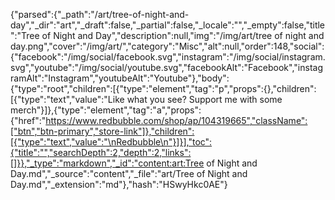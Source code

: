{"parsed":{"_path":"/art/tree-of-night-and-day","_dir":"art","_draft":false,"_partial":false,"_locale":"","_empty":false,"title":"Tree of Night and Day","description":null,"img":"/img/art/tree of night and day.png","cover":"/img/art/","category":"Misc","alt":null,"order":148,"social":{"facebook":"/img/social/facebook.svg","instagram":"/img/social/instagram.svg","youtube":"/img/social/youtube.svg","facebookAlt":"Facebook","instagramAlt":"Instagram","youtubeAlt":"Youtube"},"body":{"type":"root","children":[{"type":"element","tag":"p","props":{},"children":[{"type":"text","value":"Like what you see? Support me with some merch"}]},{"type":"element","tag":"a","props":{"href":"https://www.redbubble.com/shop/ap/104319665","className":["btn","btn-primary","store-link"]},"children":[{"type":"text","value":"\nRedbubble\n"}]}],"toc":{"title":"","searchDepth":2,"depth":2,"links":[]}},"_type":"markdown","_id":"content:art:Tree of Night and Day.md","_source":"content","_file":"art/Tree of Night and Day.md","_extension":"md"},"hash":"HSwyHkc0AE"}